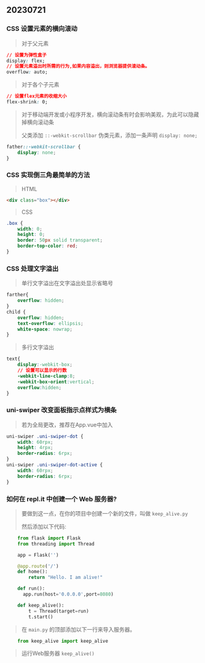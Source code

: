 ## 20230721

### CSS 设置元素的横向滚动

> 对于父元素

```css
// 设置为弹性盒子
display: flex;
// 设置元素溢出时所需的行为,如果内容溢出，则浏览器提供滚动条。
overflow: auto;
```

> 对于各个子元素

```css
// 设置flex元素的收缩大小
flex-shrink: 0;
```

> 对于移动端开发或小程序开发，横向滚动条有时会影响美观，为此可以隐藏掉横向滚动条
>
> 父类添加 `::-webkit-scrollbar` 伪类元素，添加一条声明 `display: none;`

```css
father::-webkit-scrollbar {
    display: none;
}
```



### CSS 实现倒三角最简单的方法

> HTML

```html
<div class="box"></div>
```

> CSS

```css
.box {
    width: 0;
    height: 0;
    border: 50px solid transparent;
    border-top-color: red;
}
```



### CSS 处理文字溢出

> 单行文字溢出在文字溢出处显示省略号

```css
farther{
  	overflow: hidden;
}
child {
    overflow: hidden;
    text-overflow: ellipsis;
    white-space: nowrap;
}
```

> 多行文字溢出

```css
text{
    display:-webkit-box;
    // 设置可以显示的行数
    -webkit-line-clamp:8;
    -webkit-box-orient:vertical;
    overflow:hidden;
}
```



### uni-swiper 改变面板指示点样式为横条

>   若为全局更改，推荐在App.vue中加入

```css
uni-swiper .uni-swiper-dot {
	width: 60rpx;
	height: 4rpx;	
	border-radius: 6rpx;
}
uni-swiper .uni-swiper-dot-active {
	width: 60rpx;
	border-radius: 6rpx;
}
```



### 如何在 repl.it 中创建一个 Web 服务器?

> 要做到这一点，在你的项目中创建一个新的文件，叫做 `keep_alive.py`
>
> 然后添加以下代码:

```python
    from flask import Flask
    from threading import Thread

    app = Flask('')

    @app.route('/')
    def home():
        return "Hello. I am alive!"

    def run():
      app.run(host='0.0.0.0',port=8080)

    def keep_alive():
        t = Thread(target=run)
        t.start()
```

> 在 `main.py` 的顶部添加以下一行来导入服务器。

```python
    from keep_alive import keep_alive
```

> 运行Web服务器 `keep_alive()`

